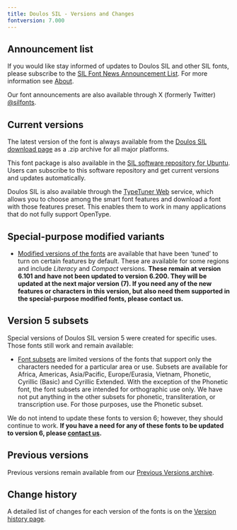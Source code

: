 ```yaml
---
title: Doulos SIL - Versions and Changes
fontversion: 7.000
---
```


## Announcement list

If you would like stay informed of updates to Doulos SIL and other SIL fonts, please subscribe to the [SIL Font News Announcement List](https://groups.google.com/a/groups.sil.org/forum/#!forum/sil-font-news). For more information see [About](about.md).

Our font announcements are also available through X (formerly Twitter) [\@silfonts](https://x.com/silfonts).

## Current versions

The latest version of the font is always available from the [Doulos SIL download page](https://software.sil.org/doulos/download/) as a .zip archive for all major platforms.

This font package is also available in the [SIL software repository for Ubuntu](https://packages.sil.org/). Users can subscribe to this software repository and get current versions and updates automatically.

Doulos SIL is also available through the [TypeTuner Web](https://typetunerweb.languagetechnology.org/ttw/fonts2go.cgi) service, which allows you to choose among the smart font features and download a font with those features preset. This enables them to work in many applications that do not fully support OpenType.

## Special-purpose modified variants

- [Modified versions of the fonts](https://software.sil.org/lcgfonts/download/) are available that have been ‘tuned’ to turn on certain features by default. These are available for some regions and include *Literacy* and *Compact* versions.  **These remain at version 6.101 and have not been updated to version 6.200. They will be updated at the next major version (7). If you need any of the new features or characters in this version, but also need them supported in the special-purpose modified fonts, please contact us.**

## Version 5 subsets

Special versions of Doulos SIL version 5 were created for specific uses. Those fonts still work and remain available:

- [Font subsets](https://software.sil.org/lcgfonts/font-subsets/) are limited versions of the fonts that support only the characters needed for a particular area or use. Subsets are available for Africa, Americas, Asia/Pacific, Europe/Eurasia, Vietnam, Phonetic, Cyrillic (Basic) and Cyrillic Extended. With the exception of the Phonetic font, the font subsets are intended for orthographic use only. We have not put anything in the other subsets for phonetic, transliteration, or transcription use. For those purposes, use the Phonetic subset.

We do not intend to update these fonts to version 6; however, they should continue to work. **If you have a need for any of these fonts to be updated to version 6, please [contact us](https://software.sil.org/doulos/about/contact/).**

## Previous versions

Previous versions remain available from our [Previous Versions archive](https://software.sil.org/doulos/download/previous-versions).

## Change history

A detailed list of changes for each version of the fonts is on the [Version history page](history.md).
